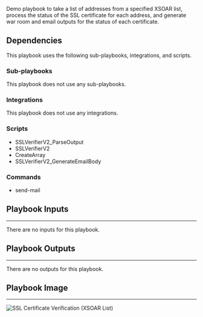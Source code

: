 Demo playbook to take a list of addresses from a specified XSOAR list, process the status of the SSL certificate for each address, and generate war room and email outputs for the status of each certificate. 

## Dependencies
This playbook uses the following sub-playbooks, integrations, and scripts.

### Sub-playbooks
This playbook does not use any sub-playbooks.

### Integrations
This playbook does not use any integrations.

### Scripts
* SSLVerifierV2_ParseOutput
* SSLVerifierV2
* CreateArray
* SSLVerifierV2_GenerateEmailBody

### Commands
* send-mail

## Playbook Inputs
---
There are no inputs for this playbook.

## Playbook Outputs
---
There are no outputs for this playbook.

## Playbook Image
---
![SSL Certificate Verification (XSOAR List)](../doc_files/SSL_Certificate_Verification_(XSOAR_List).png)